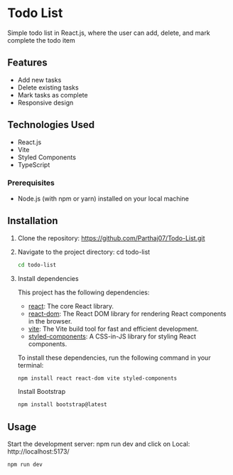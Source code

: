 # Todo List

Simple todo list in React.js, where the user can add, delete, and mark complete the todo item

## Features

- Add new tasks
- Delete existing tasks
- Mark tasks as complete
- Responsive design

## Technologies Used

- React.js
- Vite
- Styled Components
- TypeScript


### Prerequisites

- Node.js (with npm or yarn) installed on your local machine


## Installation

1. Clone the repository: https://github.com/Parthaj07/Todo-List.git


2.  Navigate to the project directory: cd todo-list 
    ```bash
    cd todo-list
    ```

3. Install dependencies
 


    This project has the following dependencies:

   - [react](https://www.npmjs.com/package/react): The core React library.
   - [react-dom](https://www.npmjs.com/package/react-dom): The React DOM library for 
      rendering React components in the browser.
   - [vite](https://www.npmjs.com/package/vite): The Vite build tool for fast and 
      efficient development.
   - [styled-components](https://www.npmjs.com/package/styled-components): A CSS-in-JS 
      library for styling React components.

    To install these dependencies, run the following command in your terminal:

     ```bash
     npm install react react-dom vite styled-components
     ```
     Install Bootstrap
     ```bash
     npm install bootstrap@latest
     ```

## Usage

 Start the development server: npm run dev and click on Local: http://localhost:5173/

 ```bash
 npm run dev
 ```
